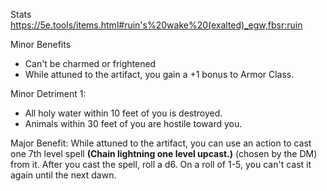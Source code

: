 Stats
https://5e.tools/items.html#ruin's%20wake%20(exalted)_egw,fbsr:ruin

Minor Benefits  
- Can't be charmed or frightened
- While attuned to the artifact, you gain a +1 bonus to Armor Class.

Minor Detriment 1: 
- All holy water within 10 feet of you is destroyed.
- Animals within 30 feet of you are hostile toward you.

Major Benefit: While attuned to the artifact, you can use an action to cast one 7th level spell **(Chain lightning one level upcast.)** (chosen by the DM) from it. After you cast the spell, roll a d6. On a roll of 1-5, you can't cast it again until the next dawn.